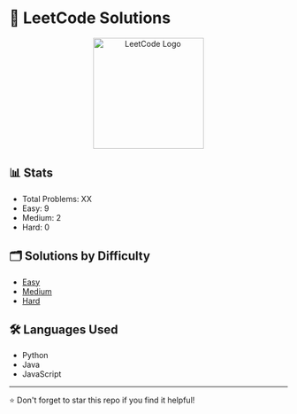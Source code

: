 # 🚀 LeetCode Solutions

<p align="center">
  <img src="https://leetcode.com/static/images/LeetCode_logo.png" alt="LeetCode Logo" width="200"/>
</p>

## 📊 Stats
- Total Problems: XX
- Easy: 9
- Medium: 2
- Hard: 0

## 🗂️ Solutions by Difficulty
- [Easy](./easy)
- [Medium](./medium)
- [Hard](./hard)

## 🛠️ Languages Used
- Python
- Java
- JavaScript

---
⭐️ Don't forget to star this repo if you find it helpful!
